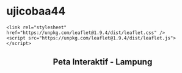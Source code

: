 # ujicobaa44
<!DOCTYPE html>
<html>
<head>
    <title>Peta Interaktif - Lampung</title>
    <meta charset="utf-8" />
    <meta name="viewport" content="width=device-width, initial-scale=1.0">

    <link rel="stylesheet" href="https://unpkg.com/leaflet@1.9.4/dist/leaflet.css" />
    <script src="https://unpkg.com/leaflet@1.9.4/dist/leaflet.js"></script>
</head>
<body>

<h2 style="text-align: center;">Peta Interaktif - Lampung</h2>
<div id="map" style="width: 100%; height: 600px;"></div>

<script>
    var map = L.map('map').setView([-4.9, 105.2], 8); // Fokus ke wilayah Lampung

    // Basemap
    L.tileLayer('https://{s}.tile.openstreetmap.org/{z}/{x}/{y}.png', {
        attribution: '© OpenStreetMap contributors'
    }).addTo(map);

    // Fungsi bantu popup
    function bindPopupFromProperties(feature, layer) {
        let content = "";
        for (let key in feature.properties) {
            content += "<b>" + key + "</b>: " + feature.properties[key] + "<br>";
        }
        layer.bindPopup(content);
    }

    // Layer 1: Administratif Lampung
    fetch('adm-lampung.json')
        .then(res => res.json())
        .then(data => {
            L.geoJSON(data, {
                style: { color: "black", weight: 2, fillOpacity: 0.05 },
                onEachFeature: bindPopupFromProperties
            }).addTo(map);
        });

    // Layer 2: Sungai
    fetch('shp-sungai-balam.json')
        .then(res => res.json())
        .then(data => {
            L.geoJSON(data, {
                style: { color: "blue", weight: 1 },
                onEachFeature: bindPopupFromProperties
            }).addTo(map);
        });

    // Layer 3: Jalan
    fetch('shp-jalan-balam.json')
        .then(res => res.json())
        .then(data => {
            L.geoJSON(data, {
                style: { color: "red", weight: 1 },
                onEachFeature: bindPopupFromProperties
            }).addTo(map);
        });

    // Layer 4: Persebaran SMA (titik)
    fetch('persebaran-sma.json')
        .then(res => res.json())
        .then(data => {
            L.geoJSON(data, {
                pointToLayer: function (feature, latlng) {
                    return L.circleMarker(latlng, {
                        radius: 5,
                        fillColor: "green",
                        color: "darkgreen",
                        weight: 1,
                        fillOpacity: 0.8
                    });
                },
                onEachFeature: bindPopupFromProperties
            }).addTo(map);
        });
</script>

</body>
</html>

